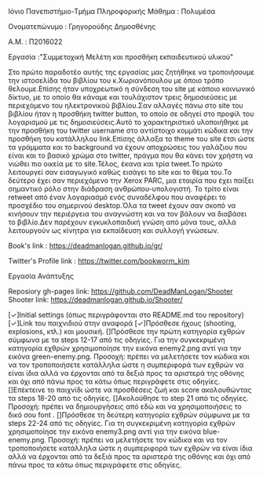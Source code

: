 Iόνιο Πανεπιστήμιο-Τμήμα Πληροφορικής
Μάθημα : Πολυμέσα
 
Ονοματεπώνυμο : Γρηγορούδης Δημοσθένης 

Α.Μ. : Π2016022

 Εργασία :"Συμμετοχική Μελέτη και προσθήκη εκπαιδευτικού υλικού"
 
   Στο πρώτο παραδοτέο αυτής της εργασίας μας ζητήθηκε να τροποιήσουμε την ιστοσελίδα του βιβλίου του κ.Χωριανόπουλου
με όποιο τρόπο θελουμε.Επίσης ήταν υποχρεωτικό η σύνδεση του site με κάποιο κοινωνικό δίκτυο, με το οποίο θα κάναμε και
τουλάχιστον τρεις δημοσιεύσεις με περιεχόμενο του ηλεκτρονικού βιβλίου.Σαν αλλαγές πάνω στο site του βιβλίου ήταν η προσθήκη
twitter button, το οποίο σε οδηγεί στο προφίλ του λογαρισμού με τις δημοσιεύσεις.Αυτό το χαρακτηριστικό υλοποιήθηκε με την
προσθήκη του twitter username στο αντίστοιχο κομμάτι κώδικα και την προσθήκη του κατάλληλου link.Επίσης άλλαξα το theme του site έτσι ώστε
τα γράμματα και το background να έχουν αποχρώσεις του γαλάζιου που είναι και το βασικό χρώμα στο twitter, πράγμα που θα κάνει τον
χρήστη να νιώθει πιο οικεία με το site.Τέλος, έκανα και τρία tweet.Το πρώτο λειτουργεί σαν εισαγωγικό καθώς εισάγει το site και
το θέμα του.Το δεύτερο έχει σαν περιεχόμενο την Xerox PARC, μια εταιρία που έχει παίξει σημαντικό ρόλο στην διάδραση ανθρώπου-υπολογιστή.
Το τρίτο είναι retweet από έναν λογαριασμό ενός συναδέλφου που αναφέρει το προσχέδιο του σημερινού desktop.Όλα τα tweet έχουν σαν σκοπό να
κινήσουν την περιέργεια του αναγνώστη και να τον βάλουν να διαβάσει το βιβλίο.Δεν παρέχουν εγκυκλοπαιδική γνώση από μόνα τους, αλλά λειτουργούν
ως κίνητρα για εκπαίδευση και συλλογή γνώσεων.

Book's link : https://deadmanlogan.github.io/gr/

Twitter's Profile link : https://twitter.com/bookworm_kim


Εργασία Ανάπτυξης

Reposiory gh-pages link: https://github.com/DeadManLogan/Shooter
Shooter link: https://deadmanlogan.github.io/Shooter/

 [✓]Initial settings (όπως περιγράφονται στο README.md του repository)
 [✓]Link του παιχνιδιού στην αναφορά
 [✓]Πρόσθεσε ήχους (shooting, explosions, κτλ.) και μουσική.
 []Πρόσθεσε την πρώτη κατηγορία εχθρών σύμφωνα με τα steps 12-17 από τις οδηγίες. Για την συγκεκριμένη κατηγορία εχθρών χρησιμοποίησε     την εικόνα enemy2.png αντί για την εικόνα green-enemy.png. Προσοχή: πρέπει να μελετήσετε τον κώδικα και να τον τροποποιήσετε κατάλληλα   ώστε η συμπεριφορά των εχθρών να είναι ίδια αλλά να έρχονται από τα δεξιά προς τα αριστερά της οθόνης και όχι από πάνω προς τα κάτω     όπως περιγράφετε στις οδηγίες. 
[]Επέκτεινε το παιχνίδι ώστε να προσθέσεις ζωή και score ακολουθώντας τα steps 18-20 από τις οδηγίες.
[]Ακολούθησε το step 21 από τις οδηγίες. Προσοχή: πρέπει να δημιουργήσεις από εδώ και να χρησιμοποιήσεις το δικό σου font .
[]Πρόσθεσε τη δεύτερη κατηγορία εχθρών σύμφωνα με τα steps 22-24 από τις οδηγίες. Για τη συγκεκριμένη κατηγορία εχθρών χρησιμοποίησε την εικόνα enemy3.png αντί για την εικόνα blue-enemy.png. Προσοχή: πρέπει να μελετήσετε τον κώδικα και να τον τροποποιήσετε κατάλληλα ώστε η συμπεριφορά των εχθρών να είναι ίδια αλλά να έρχονται από τα δεξιά προς τα αριστερά της οθόνης και όχι από πάνω προς τα κάτω όπως περιγράφετε στις οδηγίες.
